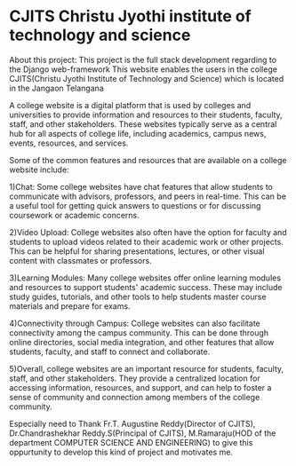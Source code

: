 # CJITS Christu Jyothi institute of technology and science

About this project:
This project is the full stack development regarding to the Django web-framework
This website enables the users in the college CJITS(Christu Jyothi Institute of Technology and Science) which is located in the Jangaon Telangana

A college website is a digital platform that is used by colleges and universities to provide information and resources to their students, faculty, staff, and other stakeholders. These websites typically serve as a central hub for all aspects of college life, including academics, campus news, events, resources, and services.

Some of the common features and resources that are available on a college website include:

1)Chat: Some college websites have chat features that allow students to communicate with advisors, professors, and peers in real-time. This can be a useful tool for getting quick answers to questions or for discussing coursework or academic concerns.

2)Video Upload: College websites also often have the option for faculty and students to upload videos related to their academic work or other projects. This can be helpful for sharing presentations, lectures, or other visual content with classmates or professors.

3)Learning Modules: Many college websites offer online learning modules and resources to support students' academic success. These may include study guides, tutorials, and other tools to help students master course materials and prepare for exams.

4)Connectivity through Campus: College websites can also facilitate connectivity among the campus community. This can be done through online directories, social media integration, and other features that allow students, faculty, and staff to connect and collaborate.

5)Overall, college websites are an important resource for students, faculty, staff, and other stakeholders. They provide a centralized location for accessing information, resources, and support, and can help to foster a sense of community and connection among members of the college community.

Especially need to Thank 
Fr.T. Augustine Reddy(Director of CJITS),
Dr.Chandrashekhar Reddy.S(Principal of CJITS),
M.Ramaraju(HOD of the department COMPUTER SCIENCE AND ENGINEERING)
to give this oppurtunity to develop this kind of project and motivates me.


